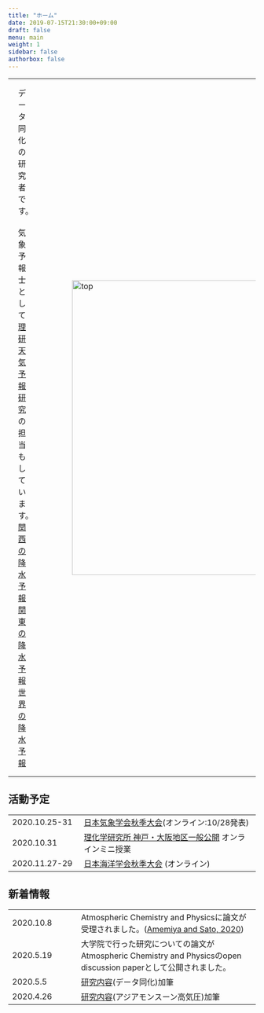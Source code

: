 ```yaml
---
title: "ホーム"
date: 2019-07-15T21:30:00+09:00
draft: false
menu: main
weight: 1
sidebar: false
authorbox: false
---
```


<table class="profile_twocols">
<tr class="profile_twocols">
<td class="profile_twocols" style="padding: 0px 20px; vertical-align: top" width="50%">

データ同化の研究者です。<br>
<br>
気象予報士として<a href="https://weather.riken.jp/">理研天気予報研究</a>の担当もしています。<br>
<a href="https://weather.riken.jp/jp/kansaimap/kansaimap.html">関西の降水予報</a><br>
<a href="https://weather.riken.jp/jp/kantomap/kantomap.html">関東の降水予報</a><br>
<a href="https://weather.riken.jp/jp/gsmap_x_nexra/gsmap_x_nexra.html">世界の降水予報</a><br>

</td>
<td class="profile_twocols" style="padding: 0px 20px;" width="50%">
<figure><image src="/~amemiya/images/denali.jpg" alt="top" width="600px" float="center" margin="30px" ></figure>
</td>
</tr>
</table>



## 活動予定

<table class="timetable">
<tr class="timetable"><td class="timetable" width="140px">2020.10.25-31</td><td  class="timetable" width="440px"><a href="https://www.metsoc.jp/meetings/2020a" target="_blank">日本気象学会秋季大会</a>(オンライン:10/28発表)</td></tr>
<tr class="timetable"><td class="timetable" width="140px">2020.10.31</td><td  class="timetable" width="440px"><a href="https://www.kobe.riken.jp/event/openhouse/20/" target="_blank">理化学研究所 神戸・大阪地区一般公開</a> オンラインミニ授業</td></tr>
<tr class="timetable"><td class="timetable" width="140px">2020.11.27-29</td><td  class="timetable" width="440px"><a href="https://www.jp-c.jp/jos/2020FM/index.php" target="_blank">日本海洋学会秋季大会</a> (オンライン)</td></tr>
</table>

## 新着情報

<table class="timetable">
<tr class="timetable"><td class="timetable" width="140px">2020.10.8</td><td  class="timetable" width="440px">Atmospheric Chemistry and Physicsに論文が受理されました。(<a href="https://www.atmos-chem-phys-discuss.net/acp-2020-424/">Amemiya and Sato, 2020</a>)</td></tr>
<tr class="timetable"><td class="timetable" width="140px">2020.5.19</td><td  class="timetable" width="440px">大学院で行った研究についての論文がAtmospheric Chemistry and Physicsのopen discussion paperとして公開されました。</td></tr>
<tr class="timetable"><td class="timetable" width="140px">2020.5.5</td><td  class="timetable" width="440px"><a href="./research/">研究内容</a>(データ同化)加筆</td></tr>
<tr class="timetable"><td class="timetable" width="140px">2020.4.26</td><td  class="timetable" width="440px"><a href="./research/">研究内容</a>(アジアモンスーン高気圧)加筆</td></tr>

<!--
<tr class="timetable"><td class="timetable" width="140px" valign="top">2019.12.18</td><td  class="timetable" width="440px">主著論文が日本気象学会英文レター誌Scientific Online Letters on the Atmosphere(SOLA)に受理されました。(<a href="https://www.jstage.jst.go.jp/article/sola/16/0/16_2020-002/_article/-char/en">Amemiya et al., 2020</a>)</td></tr>
<tr class="timetable"><td class="timetable" width="140px">2019.4.2</td><td  class="timetable" width="440px"><a href="./research/">研究内容</a>加筆</td></tr>
<tr class="timetable"><td class="timetable" width="140px">2019.3.28</td><td  class="timetable" width="440px">サイトデザイン変更</td></tr>
<tr class="timetable"><td class="timetable" width="140px">2018.11.13</td><td  class="timetable" width="440px">サイト公開</td></tr>
-->
</table>

